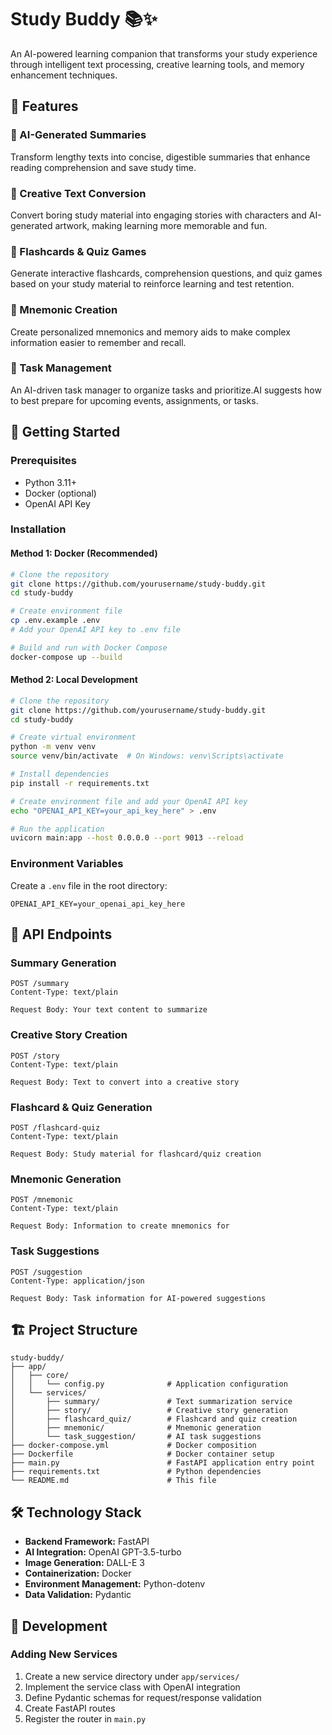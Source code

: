# Study Buddy 📚✨

An AI-powered learning companion that transforms your study experience through intelligent text processing, creative learning tools, and memory enhancement techniques.

## 🌟 Features

### 🤖 AI-Generated Summaries
Transform lengthy texts into concise, digestible summaries that enhance reading comprehension and save study time.

### 📖 Creative Text Conversion  
Convert boring study material into engaging stories with characters and AI-generated artwork, making learning more memorable and fun.

### 🎯 Flashcards & Quiz Games
Generate interactive flashcards, comprehension questions, and quiz games based on your study material to reinforce learning and test retention.

### 🧠 Mnemonic Creation
Create personalized mnemonics and memory aids to make complex information easier to remember and recall.

### 🧠 Task Management
An AI-driven task manager to organize tasks and prioritize.AI suggests how to best prepare for upcoming events, assignments, or tasks.


## 🚀 Getting Started

### Prerequisites
- Python 3.11+
- Docker (optional)
- OpenAI API Key

### Installation

#### Method 1: Docker (Recommended)
```bash
# Clone the repository
git clone https://github.com/yourusername/study-buddy.git
cd study-buddy

# Create environment file
cp .env.example .env
# Add your OpenAI API key to .env file

# Build and run with Docker Compose
docker-compose up --build
```

#### Method 2: Local Development
```bash
# Clone the repository
git clone https://github.com/yourusername/study-buddy.git
cd study-buddy

# Create virtual environment
python -m venv venv
source venv/bin/activate  # On Windows: venv\Scripts\activate

# Install dependencies
pip install -r requirements.txt

# Create environment file and add your OpenAI API key
echo "OPENAI_API_KEY=your_api_key_here" > .env

# Run the application
uvicorn main:app --host 0.0.0.0 --port 9013 --reload
```

### Environment Variables
Create a `.env` file in the root directory:
```env
OPENAI_API_KEY=your_openai_api_key_here
```

## 📡 API Endpoints

### Summary Generation
```http
POST /summary
Content-Type: text/plain

Request Body: Your text content to summarize
```

### Creative Story Creation
```http
POST /story
Content-Type: text/plain

Request Body: Text to convert into a creative story
```

### Flashcard & Quiz Generation
```http
POST /flashcard-quiz
Content-Type: text/plain

Request Body: Study material for flashcard/quiz creation
```

### Mnemonic Generation
```http
POST /mnemonic
Content-Type: text/plain

Request Body: Information to create mnemonics for
```

### Task Suggestions
```http
POST /suggestion
Content-Type: application/json

Request Body: Task information for AI-powered suggestions
```

## 🏗️ Project Structure

```
study-buddy/
├── app/
│   ├── core/
│   │   └── config.py              # Application configuration
│   └── services/
│       ├── summary/               # Text summarization service
│       ├── story/                 # Creative story generation
│       ├── flashcard_quiz/        # Flashcard and quiz creation
│       ├── mnemonic/              # Mnemonic generation
│       └── task_suggestion/       # AI task suggestions
├── docker-compose.yml             # Docker composition
├── Dockerfile                     # Docker container setup
├── main.py                        # FastAPI application entry point
├── requirements.txt               # Python dependencies
└── README.md                      # This file
```

## 🛠️ Technology Stack

- **Backend Framework:** FastAPI
- **AI Integration:** OpenAI GPT-3.5-turbo
- **Image Generation:** DALL-E 3
- **Containerization:** Docker
- **Environment Management:** Python-dotenv
- **Data Validation:** Pydantic

## 🔧 Development

### Adding New Services
1. Create a new service directory under `app/services/`
2. Implement the service class with OpenAI integration
3. Define Pydantic schemas for request/response validation
4. Create FastAPI routes
5. Register the router in `main.py`

